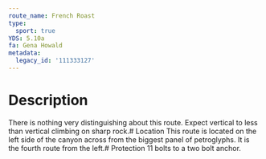 ```yaml
---
route_name: French Roast
type:
  sport: true
YDS: 5.10a
fa: Gena Howald
metadata:
  legacy_id: '111333127'
---
```

# Description
There is nothing very distinguishing about this route.  Expect vertical to less than vertical climbing on sharp rock.# Location
This route is located on the left side of the canyon across from the biggest panel of petroglyphs.  It is the fourth route from the left.# Protection
11 bolts to a two bolt anchor.